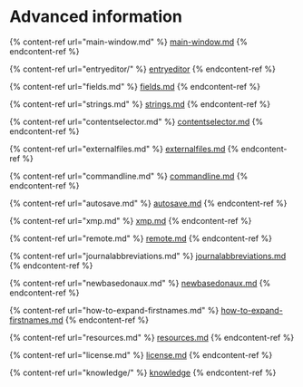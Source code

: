 # Advanced information

{% content-ref url="main-window.md" %}
[main-window.md](main-window.md)
{% endcontent-ref %}

{% content-ref url="entryeditor/" %}
[entryeditor](entryeditor/)
{% endcontent-ref %}

{% content-ref url="fields.md" %}
[fields.md](fields.md)
{% endcontent-ref %}

{% content-ref url="strings.md" %}
[strings.md](strings.md)
{% endcontent-ref %}

{% content-ref url="contentselector.md" %}
[contentselector.md](contentselector.md)
{% endcontent-ref %}

{% content-ref url="externalfiles.md" %}
[externalfiles.md](externalfiles.md)
{% endcontent-ref %}

{% content-ref url="commandline.md" %}
[commandline.md](commandline.md)
{% endcontent-ref %}

{% content-ref url="autosave.md" %}
[autosave.md](autosave.md)
{% endcontent-ref %}

{% content-ref url="xmp.md" %}
[xmp.md](xmp.md)
{% endcontent-ref %}

{% content-ref url="remote.md" %}
[remote.md](remote.md)
{% endcontent-ref %}

{% content-ref url="journalabbreviations.md" %}
[journalabbreviations.md](journalabbreviations.md)
{% endcontent-ref %}

{% content-ref url="newbasedonaux.md" %}
[newbasedonaux.md](newbasedonaux.md)
{% endcontent-ref %}

{% content-ref url="how-to-expand-firstnames.md" %}
[how-to-expand-firstnames.md](how-to-expand-firstnames.md)
{% endcontent-ref %}

{% content-ref url="resources.md" %}
[resources.md](resources.md)
{% endcontent-ref %}

{% content-ref url="license.md" %}
[license.md](license.md)
{% endcontent-ref %}

{% content-ref url="knowledge/" %}
[knowledge](knowledge/)
{% endcontent-ref %}
